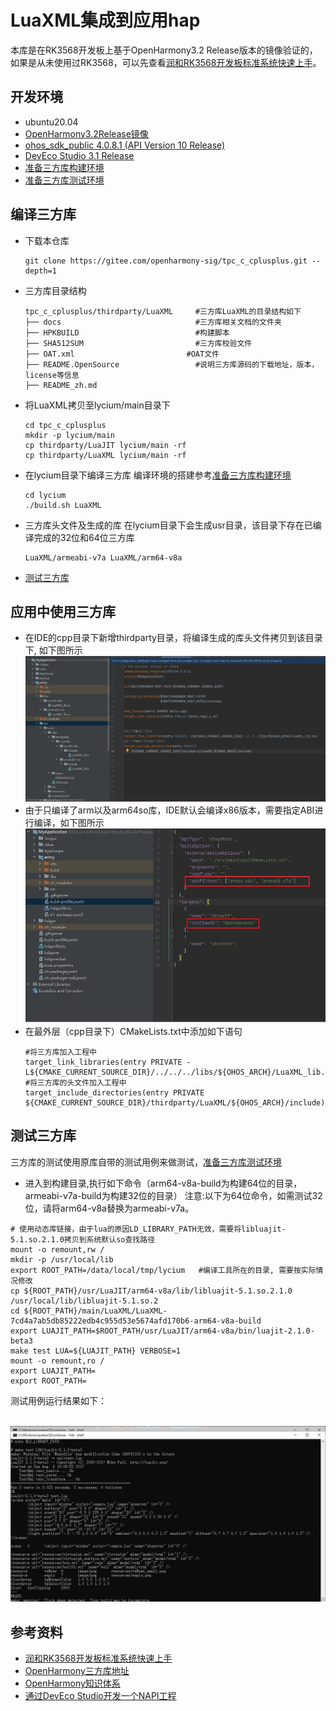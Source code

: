 # LuaXML集成到应用hap
本库是在RK3568开发板上基于OpenHarmony3.2 Release版本的镜像验证的，如果是从未使用过RK3568，可以先查看[润和RK3568开发板标准系统快速上手](https://gitee.com/openharmony-sig/knowledge_demo_temp/tree/master/docs/rk3568_helloworld)。
## 开发环境
- ubuntu20.04
- [OpenHarmony3.2Release镜像](https://gitee.com/link?target=https%3A%2F%2Frepo.huaweicloud.com%2Fopenharmony%2Fos%2F3.2-Release%2Fdayu200_standard_arm32.tar.gz)
- [ohos_sdk_public 4.0.8.1 (API Version 10 Release)](https://gitee.com/link?target=http%3A%2F%2Fdownload.ci.openharmony.cn%2Fversion%2FMaster_Version%2FOpenHarmony_4.0.8.1%2F20230608_091058%2Fversion-Master_Version-OpenHarmony_4.0.8.1-20230608_091058-ohos-sdk-public.tar.gz)
- [DevEco Studio 3.1 Release](https://gitee.com/link?target=https%3A%2F%2Fcontentcenter-vali-drcn.dbankcdn.cn%2Fpvt_2%2FDeveloperAlliance_package_901_9%2F81%2Fv3%2FtgRUB84wR72nTfE8Ir_xMw%2Fdevecostudio-windows-3.1.0.501.zip%3FHW-CC-KV%3DV1%26HW-CC-Date%3D20230621T074329Z%26HW-CC-Expire%3D315360000%26HW-CC-Sign%3D22F6787DF6093ECB4D4E08F9379B114280E1F65DA710599E48EA38CB24F3DBF2)
- [准备三方库构建环境](../../../tools/README.md#编译环境准备)
- [准备三方库测试环境](../../../tools/README.md#ci环境准备)
## 编译三方库
- 下载本仓库
  ```
  git clone https://gitee.com/openharmony-sig/tpc_c_cplusplus.git --depth=1
  ```
- 三方库目录结构
  ```
  tpc_c_cplusplus/thirdparty/LuaXML     #三方库LuaXML的目录结构如下
  ├── docs                              #三方库相关文档的文件夹
  ├── HPKBUILD                          #构建脚本
  ├── SHA512SUM                         #三方库校验文件
  ├── OAT.xml              			  #OAT文件
  ├── README.OpenSource                 #说明三方库源码的下载地址，版本，license等信息
  ├── README_zh.md   
  ```
  
- 将LuaXML拷贝至lycium/main目录下
  ```
  cd tpc_c_cplusplus
  mkdir -p lycium/main
  cp thirdparty/LuaJIT lycium/main -rf
  cp thirdparty/LuaXML lycium/main -rf
  ```
- 在lycium目录下编译三方库
  编译环境的搭建参考[准备三方库构建环境](../../../lycium/README.md#编译环境准备)
  
  ```
  cd lycium
  ./build.sh LuaXML
  ```
- 三方库头文件及生成的库
  在lycium目录下会生成usr目录，该目录下存在已编译完成的32位和64位三方库
  ```
  LuaXML/armeabi-v7a LuaXML/arm64-v8a
  ```
  
- [测试三方库](#测试三方库)

## 应用中使用三方库

- 在IDE的cpp目录下新增thirdparty目录，将编译生成的库头文件拷贝到该目录下, 如下图所示
&nbsp;![thirdparty_install_dir](pic/screen_cut.jpg)
- 由于只编译了arm以及arm64so库，IDE默认会编译x86版本，需要指定ABI进行编译，如下图所示
&nbsp;![thirdparty_install_dir](pic/screen_ide.jpg)
- 在最外层（cpp目录下）CMakeLists.txt中添加如下语句
  ```
  #将三方库加入工程中
  target_link_libraries(entry PRIVATE -L${CMAKE_CURRENT_SOURCE_DIR}/../../../libs/${OHOS_ARCH}/LuaXML_lib.so)
  #将三方库的头文件加入工程中
  target_include_directories(entry PRIVATE ${CMAKE_CURRENT_SOURCE_DIR}/thirdparty/LuaXML/${OHOS_ARCH}/include)
  ```
  
## 测试三方库
三方库的测试使用原库自带的测试用例来做测试，[准备三方库测试环境](../../../tools/README.md#ci环境准备)

- 进入到构建目录,执行如下命令（arm64-v8a-build为构建64位的目录，armeabi-v7a-build为构建32位的目录）
注意:以下为64位命令，如需测试32位，请将arm64-v8a替换为armeabi-v7a。
```
# 使用动态库链接，由于lua的原因LD_LIBRARY_PATH无效，需要将libluajit-5.1.so.2.1.0拷贝到系统默认so查找路径
mount -o remount,rw /
mkdir -p /usr/local/lib
export ROOT_PATH=/data/local/tmp/lycium   #编译工具所在的目录, 需要按实际情况修改
cp ${ROOT_PATH}/usr/LuaJIT/arm64-v8a/lib/libluajit-5.1.so.2.1.0 /usr/local/lib/libluajit-5.1.so.2
cd ${ROOT_PATH}/main/LuaXML/LuaXML-7cd4a7ab5db85222edb4c955d53e5674afd170b6-arm64-v8a-build
export LUAJIT_PATH=$ROOT_PATH/usr/LuaJIT/arm64-v8a/bin/luajit-2.1.0-beta3
make test LUA=${LUAJIT_PATH} VERBOSE=1
mount -o remount,ro /
export LUAJIT_PATH=
export ROOT_PATH=
```

测试用例运行结果如下：

&nbsp;![zbar_test](pic/run_screen_cut.jpg)

## 参考资料
- [润和RK3568开发板标准系统快速上手](https://gitee.com/openharmony-sig/knowledge_demo_temp/tree/master/docs/rk3568_helloworld)
- [OpenHarmony三方库地址](https://gitee.com/openharmony-tpc)
- [OpenHarmony知识体系](https://gitee.com/openharmony-sig/knowledge)
- [通过DevEco Studio开发一个NAPI工程](https://gitee.com/openharmony-sig/knowledge_demo_temp/blob/master/docs/napi_study/docs/hello_napi.md)
